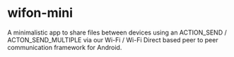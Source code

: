 # wifon-mini
A minimalistic app to share files between devices using an ACTION_SEND / ACTON_SEND_MULTIPLE via our Wi-Fi / Wi-Fi Direct based peer to peer communication framework for Android.
